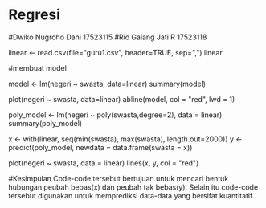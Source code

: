 # Regresi
#Dwiko Nugroho Dani 17523115
#Rio Galang Jati R 17523118

linear <- read.csv(file="guru1.csv", header=TRUE, sep=",")
linear

#membuat model

model <- lm(negeri ~ swasta, data=linear)
summary(model)


plot(negeri ~ swasta, data=linear)
abline(model, col = "red", lwd = 1)

poly_model <- lm(negeri ~ poly(swasta,degree=2), data = linear)
summary(poly_model)



x <- with(linear, seq(min(swasta), max(swasta), length.out=2000))
y <- predict(poly_model, newdata = data.frame(swasta = x))

plot(negeri ~ swasta, data = linear)
lines(x, y, col = "red")

#Kesimpulan
Code-code tersebut bertujuan untuk mencari bentuk hubungan peubah bebas(x) dan peubah tak bebas(y).
Selain itu code-code tersebut digunakan untuk memprediksi data-data yang bersifat kuantitatif.
